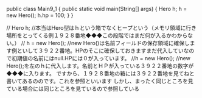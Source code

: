 public class Main9_1 {
  public static void main(String[] args) {
    Hero h;
    h = new Hero();
    h.hp = 100;
  }
}

 //  Hero h;
//本当はHero型はｈという箱でなくヒープという（メモリ領域に行き場所をとってくる例１９２８番地◆◆◆この段階ではまだ何が入るかわからない。）
// h = new Hero();
//new Hero()は名前フィールドの保存領域に確保します例といして３９２２番地。HPのそこに確保しておきますまだ代入していなので初期値の名前にはnull.HPには０が入っています。
//h = new Hero();
//new Hero();を左のｈに代入します。名前とＨＰが入っている３９２２番地の数字が◆◆◆に入ります。
ですから、１９２８番地の箱には３９２２番地を見てねと書いてあるののです。これを参照といいます
しかし、まったく同じところを見ている場合には同じところを見ているので参照している


